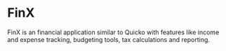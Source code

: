 # FinX
FinX is an financial application similar to Quicko with features like income and expense tracking, budgeting tools, tax calculations and reporting.
